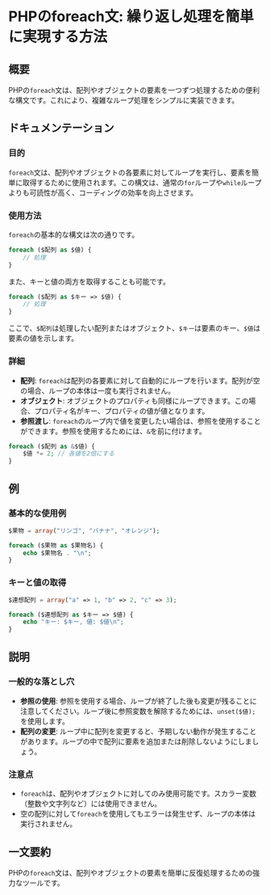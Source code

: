 <!--
Meta Description: # PHPのforeach文: 繰り返し処理を簡単に実現する方法 ## 概要 PHPの`foreach`文は、配列やオブジェクトの要素を一つずつ処理するための便利な構文です。これにより、複雑なループ処理をシンプルに実装できます。 ## ドキュメンテーション ### 目的 `foreach`文は、配列...
Meta Keywords: foreach, php, phpの, array, 果物名
-->

# PHPのforeach文: 繰り返し処理を簡単に実現する方法

## 概要
PHPの`foreach`文は、配列やオブジェクトの要素を一つずつ処理するための便利な構文です。これにより、複雑なループ処理をシンプルに実装できます。

## ドキュメンテーション
### 目的
`foreach`文は、配列やオブジェクトの各要素に対してループを実行し、要素を簡単に取得するために使用されます。この構文は、通常の`for`ループや`while`ループよりも可読性が高く、コーディングの効率を向上させます。

### 使用方法
`foreach`の基本的な構文は次の通りです。

```php
foreach ($配列 as $値) {
    // 処理
}
```

また、キーと値の両方を取得することも可能です。

```php
foreach ($配列 as $キー => $値) {
    // 処理
}
```

ここで、`$配列`は処理したい配列またはオブジェクト、`$キー`は要素のキー、`$値`は要素の値を示します。

### 詳細
- **配列**: `foreach`は配列の各要素に対して自動的にループを行います。配列が空の場合、ループの本体は一度も実行されません。
- **オブジェクト**: オブジェクトのプロパティも同様にループできます。この場合、プロパティ名がキー、プロパティの値が値となります。
- **参照渡し**: `foreach`のループ内で値を変更したい場合は、参照を使用することができます。参照を使用するためには、`&`を前に付けます。

```php
foreach ($配列 as &$値) {
    $値 *= 2; // 各値を2倍にする
}
```

## 例
### 基本的な使用例
```php
$果物 = array("リンゴ", "バナナ", "オレンジ");

foreach ($果物 as $果物名) {
    echo $果物名 . "\n";
}
```

### キーと値の取得
```php
$連想配列 = array("a" => 1, "b" => 2, "c" => 3);

foreach ($連想配列 as $キー => $値) {
    echo "キー: $キー, 値: $値\n";
}
```

## 説明
### 一般的な落とし穴
- **参照の使用**: 参照を使用する場合、ループが終了した後も変更が残ることに注意してください。ループ後に参照変数を解除するためには、`unset($値);`を使用します。
- **配列の変更**: ループ中に配列を変更すると、予期しない動作が発生することがあります。ループの中で配列に要素を追加または削除しないようにしましょう。

### 注意点
- `foreach`は、配列やオブジェクトに対してのみ使用可能です。スカラー変数（整数や文字列など）には使用できません。
- 空の配列に対して`foreach`を使用してもエラーは発生せず、ループの本体は実行されません。

## 一文要約
PHPの`foreach`文は、配列やオブジェクトの要素を簡単に反復処理するための強力なツールです。